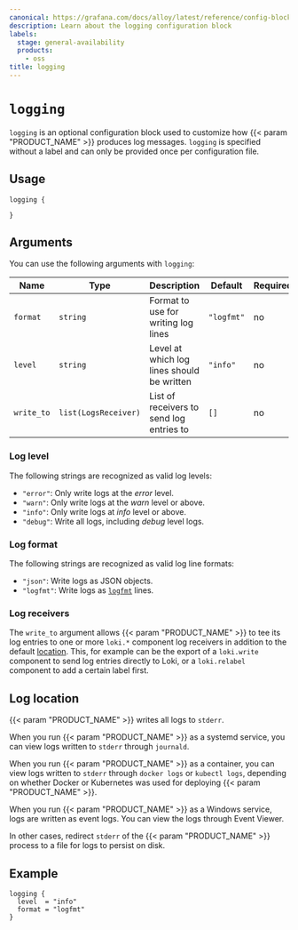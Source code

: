 ```yaml
---
canonical: https://grafana.com/docs/alloy/latest/reference/config-blocks/logging/
description: Learn about the logging configuration block
labels:
  stage: general-availability
  products:
    - oss
title: logging
---
```


# `logging`

`logging` is an optional configuration block used to customize how {{< param "PRODUCT_NAME" >}} produces log messages.
`logging` is specified without a label and can only be provided once per configuration file.

## Usage

```alloy
logging {

}
```

## Arguments

You can use the following arguments with `logging`:

| Name       | Type                 | Description                                | Default    | Required |
| ---------- | -------------------- | ------------------------------------------ | ---------- | -------- |
| `format`   | `string`             | Format to use for writing log lines        | `"logfmt"` | no       |
| `level`    | `string`             | Level at which log lines should be written | `"info"`   | no       |
| `write_to` | `list(LogsReceiver)` | List of receivers to send log entries to   | `[]`       | no       |

### Log level

The following strings are recognized as valid log levels:

* `"error"`: Only write logs at the _error_ level.
* `"warn"`: Only write logs at the _warn_ level or above.
* `"info"`: Only write logs at _info_ level or above.
* `"debug"`: Write all logs, including _debug_ level logs.

### Log format

The following strings are recognized as valid log line formats:

* `"json"`: Write logs as JSON objects.
* `"logfmt"`: Write logs as [`logfmt`][logfmt] lines.

### Log receivers

The `write_to` argument allows {{< param "PRODUCT_NAME" >}} to tee its log entries to one or more `loki.*` component log receivers in addition to the default [location][].
This, for example can be the export of a `loki.write` component to send log entries directly to Loki, or a `loki.relabel` component to add a certain label first.

## Log location

{{< param "PRODUCT_NAME" >}} writes all logs to `stderr`.

When you run {{< param "PRODUCT_NAME" >}} as a systemd service, you can view logs written to `stderr` through `journald`.

When you run {{< param "PRODUCT_NAME" >}} as a container, you can view logs written to `stderr` through `docker logs` or `kubectl logs`, depending on whether Docker or Kubernetes was used for deploying {{< param "PRODUCT_NAME" >}}.

When you run {{< param "PRODUCT_NAME" >}} as a Windows service, logs are written as event logs.
You can view the logs through Event Viewer.

In other cases, redirect `stderr` of the {{< param "PRODUCT_NAME" >}} process to a file for logs to persist on disk.

## Example

```alloy
logging {
  level  = "info"
  format = "logfmt"
}
```

[logfmt]: https://brandur.org/logfmt
[location]: #log-location

